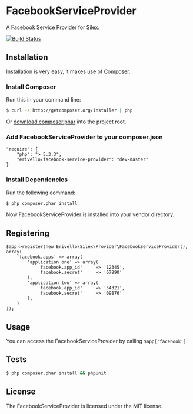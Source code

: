 FacebookServiceProvider
=======================

A Facebook Service Provider for [Silex][1].

[![Build Status](https://secure.travis-ci.org/erivello/FacebookServiceProvider.png?branch=master)](http://travis-ci.org/erivello/FacebookServiceProvider)

Installation
------------

Installation is very easy, it makes use of [Composer][2].

### Install Composer

Run this in your command line:

``` bash
$ curl -s http://getcomposer.org/installer | php
```

Or [download composer.phar][3] into the project root.

### Add FacebookServiceProvider to your composer.json

    "require": {
        "php": "> 5.3.3",
        "erivello/facebook-service-provider": "dev-master"
    }

### Install Dependencies

Run the following command:

``` bash
$ php composer.phar install
```

Now FacebookServiceProvider is installed into your vendor directory.

Registering
-----------

    $app->register(new Erivello\Silex\Provider\FacebookServiceProvider(), array(
        'facebook.apps' => array(
            'application one' => array(
                'facebook.app_id'     => '12345',
                'facebook.secret'     => '67890'
            ),
            'application two' => array(
                'facebook.app_id'     => '54321',
                'facebook.secret'     => '09876'
            ),
        )
    ));


Usage
--------

You can access the FacebookServiceProvider by calling ``$app['facebook']``.


Tests
-----

``` bash
$ php composer.phar install && phpunit
```

License
-------

The FacebookServiceProvider is licensed under the MIT license.

[1]: http://silex.sensiolabs.org/
[2]: http://getcomposer.org/
[3]: http://getcomposer.org/composer.phar
